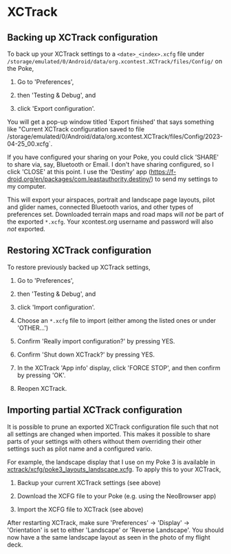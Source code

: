 # XCTrack

## Backing up XCTrack configuration

To back up your XCTrack settings to a `<date>_<index>.xcfg` file under
`/storage/emulated/0/Android/data/org.xcontest.XCTrack/files/Config/`
on the Poke,

1. Go to 'Preferences',

2. then 'Testing & Debug', and

3. click 'Export configuration'.

You will get a pop-up window titled 'Export finished' that says
something like "Current XCTrack configuration saved to file
/storage/emulated/0/Android/data/org.xcontest.XCTrack/files/Config/2023-04-25_00.xcfg`.

If you have configured your sharing on your Poke, you could click
'SHARE' to share via, say, Bluetooth or Email.  I don't have sharing
configured, so I click 'CLOSE' at this point.  I use the 'Destiny' app
(<https://f-droid.org/en/packages/com.leastauthority.destiny/>) to
send my settings to my computer.

This will export your airspaces, portrait and landscape page layouts,
pilot and glider names, connected Bluetooth varios, and other types of
preferences set.  Downloaded terrain maps and road maps will _not_ be
part of the exported `*.xcfg`.  Your xcontest.org username and
password will also _not_ exported.



## Restoring XCTrack configuration

To restore previously backed up XCTrack settings,

1. Go to 'Preferences',

2. then 'Testing & Debug', and

3. click 'Import configuration'.

4. Choose an `*.xcfg` file to import (either among the listed ones or
   under 'OTHER...')

5. Confirm 'Really import configuration?' by pressing YES.

6. Confirm 'Shut down XCTrack?' by pressing YES.

7. In the XCTrack 'App info' display, click 'FORCE STOP', and then
   confirm by pressing 'OK'.

8. Reopen XCTrack.




## Importing partial XCTrack configuration

It is possible to prune an exported XCTrack configuration file such
that not all settings are changed when imported.  This makes it
possible to share parts of your settings with others without them
overriding their other settings such as pilot name and a configured
vario.

For example, the landscape display that I use on my Poke 3 is
available in [xctrack/xcfg/poke3_layouts_landscape.xcfg].  To apply
this to your XCTrack,

1. Backup your current XCTrack settings (see above)

2. Download the XCFG file to your Poke (e.g. using the NeoBrowser app)

3. Import the XCFG file to XCTrack (see above)

After restarting XCTrack, make sure 'Preferences' -> 'Display' ->
'Orientation' is set to either 'Landscape' or 'Reverse Landscape'.
You should now have a the same landscape layout as seen in the photo
of my flight deck.


[xctrack/xcfg/poke3_layouts_landscape.xcfg]: https://github.com/HenrikBengtsson/my-paragliding-setup/blob/develop/xctrack/xcfg/poke3_layouts_landscape.xcfg

